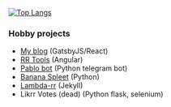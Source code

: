 [![Top Langs](https://github-readme-stats.vercel.app/api/top-langs/?username=pbl0&hide=hack,tsql,php&layout=compact&langs_count=6&theme=dracula&exclude_repo=senku,segundamano,buscaminas,aplicacion-php)](https://github.com/anuraghazra/github-readme-stats)

### Hobby projects
- [My blog](https://hipihapa.netlify.com) (GatsbyJS/React)
- [RR Tools](https://rr-tools.eu) (Angular)
- [Pablo bot](https://t.me/rrpablobot) (Python telegram bot)
- [Banana Spleet](https://github.com/pbl0/banana_spleet) (Python)
- [Lambda-rr](https://pbl0.github.io/lambda-rr/) (Jekyll)
- Likrr Votes (dead) (Python flask, selenium) 
